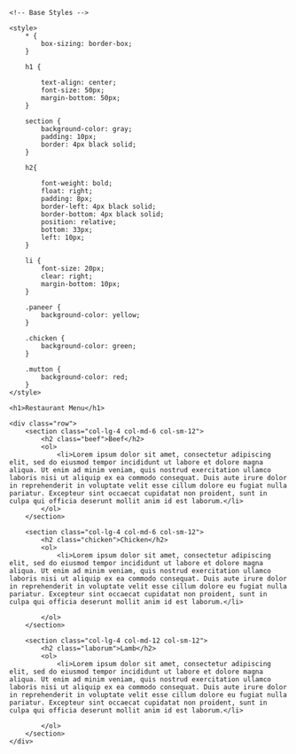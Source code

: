 
<html>
	<title>Home</title>
	<meta charset="utf-8">
	<meta name="viewport" content="width=device-width, initial-scale=1">
	<link rel="stylesheet" href="Coursera-webDev-assignments/modules2-soln/CSS/styles.css">

	<!-- Base Styles -->

	<style>
		* {
			box-sizing: border-box;
		}

		h1 {

			text-align: center;
			font-size: 50px;
			margin-bottom: 50px;
		}

		section {
			background-color: gray;
			padding: 10px;
			border: 4px black solid;
		}

		h2{

			font-weight: bold;
			float: right;
			padding: 8px;
			border-left: 4px black solid;
			border-bottom: 4px black solid;
			position: relative;
			bottom: 33px;
			left: 10px;
		}

		li {
			font-size: 20px;
			clear: right;
			margin-bottom: 10px;
		}

		.paneer {
			background-color: yellow;
		}

		.chicken {
			background-color: green;
		}

		.mutton {
			background-color: red;
		}
	</style>

</head>

<body data-new-gr-c-s-check-loaded="14.1068.0" data-gr-ext-installed="">
	
	<h1>Restaurant Menu</h1>

	<div class="row">
		<section class="col-lg-4 col-md-6 col-sm-12">
			<h2 class="beef">Beef</h2>
			<ol>
				<li>Lorem ipsum dolor sit amet, consectetur adipiscing elit, sed do eiusmod tempor incididunt ut labore et dolore magna aliqua. Ut enim ad minim veniam, quis nostrud exercitation ullamco laboris nisi ut aliquip ex ea commodo consequat. Duis aute irure dolor in reprehenderit in voluptate velit esse cillum dolore eu fugiat nulla pariatur. Excepteur sint occaecat cupidatat non proident, sunt in culpa qui officia deserunt mollit anim id est laborum.</li>
			</ol>
		</section>
		
		<section class="col-lg-4 col-md-6 col-sm-12">
			<h2 class="chicken">Chicken</h2>
			<ol>
				<li>Lorem ipsum dolor sit amet, consectetur adipiscing elit, sed do eiusmod tempor incididunt ut labore et dolore magna aliqua. Ut enim ad minim veniam, quis nostrud exercitation ullamco laboris nisi ut aliquip ex ea commodo consequat. Duis aute irure dolor in reprehenderit in voluptate velit esse cillum dolore eu fugiat nulla pariatur. Excepteur sint occaecat cupidatat non proident, sunt in culpa qui officia deserunt mollit anim id est laborum.</li>

			</ol>
		</section>
		
		<section class="col-lg-4 col-md-12 col-sm-12">
			<h2 class="laborum">Lamb</h2>
			<ol>
				<li>Lorem ipsum dolor sit amet, consectetur adipiscing elit, sed do eiusmod tempor incididunt ut labore et dolore magna aliqua. Ut enim ad minim veniam, quis nostrud exercitation ullamco laboris nisi ut aliquip ex ea commodo consequat. Duis aute irure dolor in reprehenderit in voluptate velit esse cillum dolore eu fugiat nulla pariatur. Excepteur sint occaecat cupidatat non proident, sunt in culpa qui officia deserunt mollit anim id est laborum.</li>

			</ol>
		</section>
	</div>

</body>
</html>


